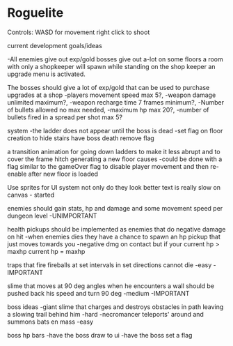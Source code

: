 # Roguelite


Controls: 
WASD for movement
right click to shoot


current development goals/ideas

-All enemies give out exp/gold bosses give out a-lot on some floors a room with only a shopkeeper will spawn while standing on the shop keeper an upgrade menu is activated. 

The bosses should give a lot of exp/gold that can be used to purchase upgrades at a shop
-players movement speed max 5?,
-weapon damage unlimited maximum?,
-weapon recharge time 7 frames minimum?,
-Number of bullets allowed no max needed,
-maximum hp max 20?,
-number of bullets fired in a spread per shot max 5?

system
-the ladder does not appear until the boss is dead -set flag on floor creation to hide stairs have boss death remove flag

a transition animation for going down ladders to make it less abrupt and to cover the frame hitch generating a new floor causes
-could be done with a flag similar to the gameOver flag to disable player movement and then re-enable after new floor is loaded

Use sprites for UI system not only do they look better text is really slow on canvas - started

enemies should gain stats, hp and damage and some movement speed per dungeon level -UNIMPORTANT

health pickups should be implemented as enemies that do negative damage on hit
-when enemies dies they have a chance to spawn an hp pickup that just moves towards you
-negative dmg on contact but if your current hp > maxhp current hp = maxhp

traps that fire fireballs at set intervals in set directions cannot die -easy -IMPORTANT

slime that moves at 90 deg angles when he encounters a wall should be pushed back his speed and turn 90 deg -medium -IMPORTANT

boss ideas
-giant slime that charges and destroys obstacles in path leaving a slowing trail behind him -hard
-necromancer teleports' around and summons bats en mass -easy

boss hp bars
-have the boss draw to ui
-have the boss set a flag
